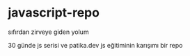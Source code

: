 # javascript-repo

sıfırdan zirveye giden yolum

30 günde js serisi ve patika.dev js eğitiminin karışımı bir repo
